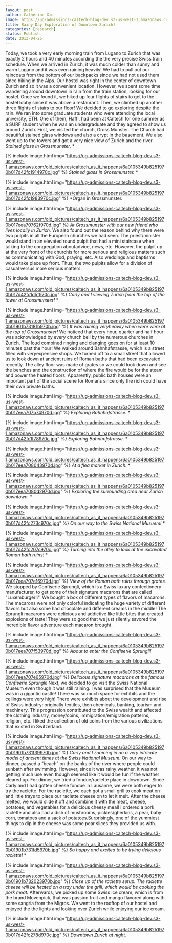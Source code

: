 ```yaml
---
layout: post
author: Catherine Xie
image: https://ug-admissions-caltech-blog-dev.s3-us-west-1.amazonaws.com/old_pictures/caltech_as_it_happens/6a0105349b8251970b017d42fc1888970c.jpg
title: Rainy Day Exploration of Downtown Zurich!
categories: [research]
status: Publish
date: 2013-04-25
---
```


Today, we took a very early morning train from Lugano to Zurich that was exactly 2 hours and 40 minutes according the the very precise Swiss train schedule. When we arrived in Zurich, it was much colder than sunny and warm Lugano and it was even raining heavily! We had to pull out our raincoats from the bottom of our backpacks since we had not used them since hiking in the Alps. Our hostel was right in the center of downtown Zurich and so it was a convenient location. However, we spent some time wandering
around downtown in rain from the train station, looking for our hostel. Once we found it, we hiked up four flights of stairs to get to the hostel lobby since it was above a restaurant. Then, we climbed up another three
flights of stairs to our floor!
We decided to go exploring despite the rain. We ran into some graduate students who were
attending the local university, ETH. One of them, Haffi, had been at Caltech
for one summer as a SURF student when he was an undergraduate and they agreed
to show us around Zurich. First, we visited the church, Gross Munster. The Church had beautiful stained glass windows and also a crypt in the basement. We also went up to the towers and got a very nice view of Zurich and the river. 
*Stained glass in Grossmunster.*
*

{% include image.html img="https://ug-admissions-caltech-blog-dev.s3-us-west-1.amazonaws.com/old_pictures/caltech_as_it_happens/6a0105349b8251970b017d42fc1914970c.jpg" %}
*Stained glass in Grossmunster.*
*

{% include image.html img="https://ug-admissions-caltech-blog-dev.s3-us-west-1.amazonaws.com/old_pictures/caltech_as_it_happens/6a0105349b8251970b017d42fc1983970c.jpg" %}
*Organ in Grossmunster.


{% include image.html img="https://ug-admissions-caltech-blog-dev.s3-us-west-1.amazonaws.com/old_pictures/caltech_as_it_happens/6a0105349b8251970b017eea70762f970d.jpg" %}
*At Grossmunster with our new friend who lives locally in Zurich.*
We also found out the reason behind why there were two pulpits in all the European churches we had seen. The priest/minister would stand in an elevated round pulpit that had a mini staircase when talking to the congregation aboutadvice, news, etc. However, the pulpit up at the very front of the churchis for more serious and religious matters such as communicating with God, praying, etc. Also weddings and baptisms would take place up front. Thus, the two pulpits allow for a division of casual versus more serious matters.


{% include image.html img="https://ug-admissions-caltech-blog-dev.s3-us-west-1.amazonaws.com/old_pictures/caltech_as_it_happens/6a0105349b8251970b017d42fc1d5f970c.jpg" %}
*Carly and I viewing Zurich from the top of the tower at Grossmunster!*
*

{% include image.html img="https://ug-admissions-caltech-blog-dev.s3-us-west-1.amazonaws.com/old_pictures/caltech_as_it_happens/6a0105349b8251970b01901b73181b970b.jpg" %}
*It was raining veryheavily when were were at the top of Grossmunster!*
We noticed that every hour, quarter and half hour was acknowledged by every church bell by the numerous churches in Zurich. The loud combined ringing and clanging goes on for at least 10 minutes past the hour! We walked around Bahnhafstrasse, which is a street filled with *very*expensive shops. We turned off to a small street that allowed us to look down at ancient ruins of Roman baths that had been excavated recently. The alley floor was made of grates so we could look down and see the benches and the construction of where the fire would be for the steam and power the heated floors. Apparently, public bath houses were an important part of the social scene for Romans since only the rich could have their own private baths.


{% include image.html img="https://ug-admissions-caltech-blog-dev.s3-us-west-1.amazonaws.com/old_pictures/caltech_as_it_happens/6a0105349b8251970b017eea707b74970d.jpg" %}
*Exploring Bahnhofstrasse.*
*

{% include image.html img="https://ug-admissions-caltech-blog-dev.s3-us-west-1.amazonaws.com/old_pictures/caltech_as_it_happens/6a0105349b8251970b017d42fc1f78970c.jpg" %}
*Exploring Bahnhofstrasse.*
*

{% include image.html img="https://ug-admissions-caltech-blog-dev.s3-us-west-1.amazonaws.com/old_pictures/caltech_as_it_happens/6a0105349b8251970b017eea708043970d.jpg" %}
*At a flea market in Zurich.*
*

{% include image.html img="https://ug-admissions-caltech-blog-dev.s3-us-west-1.amazonaws.com/old_pictures/caltech_as_it_happens/6a0105349b8251970b017eea7080d2970d.jpg" %}
*Exploring the surrounding area near Zurich downtown.*
*

{% include image.html img="https://ug-admissions-caltech-blog-dev.s3-us-west-1.amazonaws.com/old_pictures/caltech_as_it_happens/6a0105349b8251970b017d42fc273c970c.jpg" %}
*On our way to the Swiss National Musuem!*
*

{% include image.html img="https://ug-admissions-caltech-blog-dev.s3-us-west-1.amazonaws.com/old_pictures/caltech_as_it_happens/6a0105349b8251970b017d42fc207c970c.jpg" %}
*Turning into the alley to look at the excavated Roman bath ruins!*
*

{% include image.html img="https://ug-admissions-caltech-blog-dev.s3-us-west-1.amazonaws.com/old_pictures/caltech_as_it_happens/6a0105349b8251970b017eea707e16970d.jpg" %}
*View of the Roman bath ruins through grates.*
We stopped by Confiserie Sprungli, which is a Swiss luxury confectionery manufacturer, to get some of their signature macarons that are called "Luxemburgerli". We bought a box of different types of flavors of macarons. The macarons were not only colorful indicating the huge variety of different flavors but also some had chocolate and different creams in the middle! The Sprungli macarons were delicious and addictive like little bites that created explosions of taste! They were so good that we just silently savored the incredible flavor adventure each macaron brought.


{% include image.html img="https://ug-admissions-caltech-blog-dev.s3-us-west-1.amazonaws.com/old_pictures/caltech_as_it_happens/6a0105349b8251970b017eea707f53970d.jpg" %}
*About to enter the Confiserie Sprungli!*


{% include image.html img="https://ug-admissions-caltech-blog-dev.s3-us-west-1.amazonaws.com/old_pictures/caltech_as_it_happens/6a0105349b8251970b017eea707e65970d.jpg" %}
*Delicious signature macarons at the famous Confiserie Sprungli!*
Next, we decided to go visit the Swiss National Museum even though it was still raining. I was surprised that the Museum was in a gigantic castle! There was so much space for exhibits and the ceilings were very high! There were exhibits about the development and rise of Swiss industry: originally textiles, then chemicals, banking, tourism and machinery. This progression contributed to the Swiss wealth and affected the clothing industry, money/coins, immigration/emigration patterns, religion, etc. I liked the collection of old coins from the
various civilizations that existed in Switzerland.


{% include image.html img="https://ug-admissions-caltech-blog-dev.s3-us-west-1.amazonaws.com/old_pictures/caltech_as_it_happens/6a0105349b8251970b01901b731f39970b.jpg" %}
*Carly and I zooming in on a very intricate model of ancient times at the Swiss National Museum.*
On our
way to dinner, passed a “beach” on the banks of the river where people could
sunbath after swimming. However, since it was rainy weather, it was not getting much use even though seemed like it would be fun if the weather cleared up. For dinner, we
tried a fondue/raclette place in downtown. Since Carly and I had gotten cheese fondue in Lausanne, we were both eager to try the raclette. For the raclette, we each got a small grill to cook meat on and little trays to place
our raclette cheese on to let it melt. After the cheese melted, we would slide it off and combine it with the meat, cheese,
potatoes, and vegetables for a delicious cheesy meal! I ordered a pork raclette and also had a dish of mushrooms, pickles/gherkins, a pear, baby corn, tomatoes and a sack of potatoes.Surprisingly, one of the
yummiest things to dip in the cheese was some pear slices they provided us
with.


{% include image.html img="https://ug-admissions-caltech-blog-dev.s3-us-west-1.amazonaws.com/old_pictures/caltech_as_it_happens/6a0105349b8251970b01901b731fd5970b.jpg" %}
*So happy and excited to be trying delicious raclette!*
*

{% include image.html img="https://ug-admissions-caltech-blog-dev.s3-us-west-1.amazonaws.com/old_pictures/caltech_as_it_happens/6a0105349b8251970b01901b732023970b.jpg" %}
*Close up of the raclette setup. The raclette cheese will be heated on a tray under the grill, which would be cooking the pork meat.*
Afterwards, we picked up some Swiss ice cream, which is from the brand Movenpick, that was passion fruit and mango flavored along with some sangria from the Migros. We went to the rooftop of our hostel and enjoyed the the lights and looking over Zurich while enjoying our ice cream.


{% include image.html img="https://ug-admissions-caltech-blog-dev.s3-us-west-1.amazonaws.com/old_pictures/caltech_as_it_happens/6a0105349b8251970b017d42fc278d970c.jpg" %}
*Downtown Zurich at night.*
